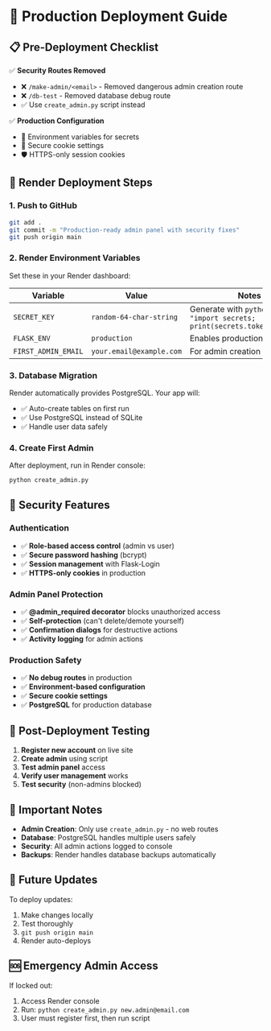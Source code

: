 # 🚀 Production Deployment Guide

## 📋 Pre-Deployment Checklist

✅ **Security Routes Removed**
- ❌ `/make-admin/<email>` - Removed dangerous admin creation route
- ❌ `/db-test` - Removed database debug route
- ✅ Use `create_admin.py` script instead

✅ **Production Configuration**
- 🔐 Environment variables for secrets
- 🍪 Secure cookie settings
- 🛡️ HTTPS-only session cookies

## 🔧 Render Deployment Steps

### 1. Push to GitHub
```bash
git add .
git commit -m "Production-ready admin panel with security fixes"
git push origin main
```

### 2. Render Environment Variables
Set these in your Render dashboard:

| Variable | Value | Notes |
|----------|-------|-------|
| `SECRET_KEY` | `random-64-char-string` | Generate with `python -c "import secrets; print(secrets.token_hex(32))"` |
| `FLASK_ENV` | `production` | Enables production security |
| `FIRST_ADMIN_EMAIL` | `your.email@example.com` | For admin creation script |

### 3. Database Migration
Render automatically provides PostgreSQL. Your app will:
- ✅ Auto-create tables on first run
- ✅ Use PostgreSQL instead of SQLite
- ✅ Handle user data safely

### 4. Create First Admin
After deployment, run in Render console:
```bash
python create_admin.py
```

## 🔐 Security Features

### Authentication
- ✅ **Role-based access control** (admin vs user)
- ✅ **Secure password hashing** (bcrypt)
- ✅ **Session management** with Flask-Login
- ✅ **HTTPS-only cookies** in production

### Admin Panel Protection
- ✅ **@admin_required decorator** blocks unauthorized access
- ✅ **Self-protection** (can't delete/demote yourself)
- ✅ **Confirmation dialogs** for destructive actions
- ✅ **Activity logging** for admin actions

### Production Safety
- ✅ **No debug routes** in production
- ✅ **Environment-based configuration**
- ✅ **Secure cookie settings**
- ✅ **PostgreSQL** for production database

## 🎯 Post-Deployment Testing

1. **Register new account** on live site
2. **Create admin** using script
3. **Test admin panel** access
4. **Verify user management** works
5. **Test security** (non-admins blocked)

## 🚨 Important Notes

- **Admin Creation**: Only use `create_admin.py` - no web routes
- **Database**: PostgreSQL handles multiple users safely
- **Security**: All admin actions logged to console
- **Backups**: Render handles database backups automatically

## 🔄 Future Updates

To deploy updates:
1. Make changes locally
2. Test thoroughly
3. `git push origin main`
4. Render auto-deploys

## 🆘 Emergency Admin Access

If locked out:
1. Access Render console
2. Run: `python create_admin.py new.admin@email.com`
3. User must register first, then run script
